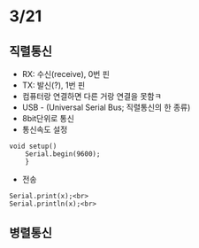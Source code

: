 3/21
====

## 직렬통신
* RX: 수신(receive), 0번 핀
* TX: 발신(?), 1번 핀
* 컴퓨터랑 연결하면 다른 거랑 연결을 못함ㅋ
* USB - (Universal Serial Bus; 직렬통신의 한 종류)
* 8bit단위로 통신
* 통신속도 설정

<pre><code>void setup()
    Serial.begin(9600);
    }
</code></pre>


* 전송
```
Serial.print(x);<br>
Serial.println(x);<br>
```
## 병렬통신

